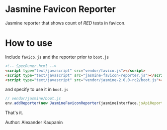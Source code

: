 # Jasmine Favicon Reporter

Jasmine reporter that shows count of *RED* tests in favicon.

# How to use

Include `favico.js` and the reporter prior to `boot.js`
```html
<!-- SpecRuner.html -->
<script type="text/javascript" src="vendor/favico.js"></script>
<script type="text/javascript" src="jasmine-favicon-reporter.js"></script>
<script type="text/javascript" src="vendor/jasmine-2.0.0-rc2/boot.js"></script>
```

and specify to use it in `boot.js`
```javascript
// vendor/jasmine/boot.js
env.addReporter(new JasmineFaviconReporter(jasmineInterface.jsApiReporter));
```

That's it.

Author: Alexander Kaupanin